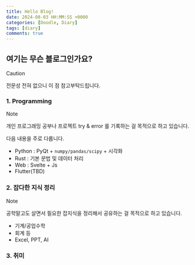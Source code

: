 ```yaml
---
title: Hello Blog!
date: 2024-08-03 HH:MM:SS +0000
categories: [Doodle, Diary]
tags: [diary]
comments: true
---
```


## 여기는 무슨 블로그인가요?
> [!CAUTION]
> 전문성 전혀 없으니 이 점 참고부탁드립니다.

### 1. Programming
> [!NOTE]
> 개인 프로그래밍 공부나 프로젝트 try & error 를 기록하는 걸 목적으로 하고 있습니다.

다음 내용을 주로 다룹니다.
- Python : PyQt + `numpy/pandas/scipy` + 시각화
- Rust : 기본 문법 및 데이터 처리
- Web : Svelte + Js
- Flutter(TBD)

### 2. 잡다한 지식 정리
> [!NOTE]
> 공학말고도 살면서 필요한 잡지식을 정리해서 공유하는 걸 목적으로 하고 있습니다. 

- 기계/공업수학
- 회계 등
- Excel, PPT, AI

### 3. 취미



